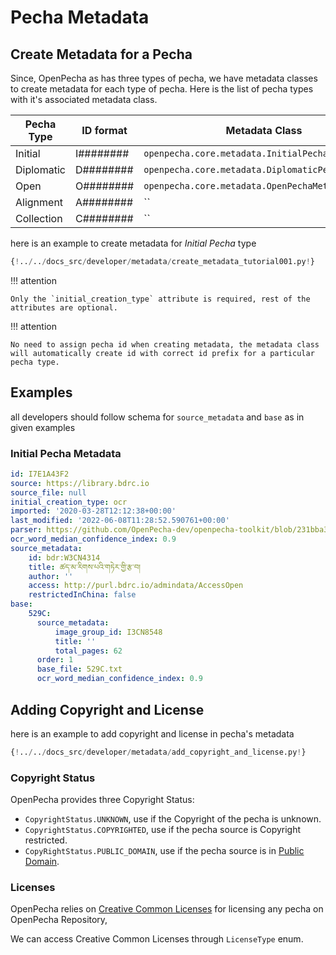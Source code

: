 # Pecha Metadata

## Create Metadata for a Pecha

Since, OpenPecha as has three types of pecha, we have metadata classes to create metadata for each type of pecha. Here is the list of pecha types with it's associated metadata class.

Pecha Type | ID format | Metadata Class
---|---|---
Initial | I######## | `openpecha.core.metadata.InitialPechaMetadata`
Diplomatic | D######## | `openpecha.core.metadata.DiplomaticPechaMetadata`
Open | O######## | `openpecha.core.metadata.OpenPechaMetadata`
Alignment | A######## | ``
Collection | C######## | ``

here is an example to create metadata for *Initial Pecha* type

```python
{!../../docs_src/developer/metadata/create_metadata_tutorial001.py!}
```

!!! attention

    Only the `initial_creation_type` attribute is required, rest of the attributes are optional.

!!! attention

    No need to assign pecha id when creating metadata, the metadata class will automatically create id with correct id prefix for a particular pecha type.

## Examples

all developers should follow schema for `source_metadata` and `base` as in given examples

### Initial Pecha Metadata

```yaml
id: I7E1A43F2
source: https://library.bdrc.io
source_file: null
initial_creation_type: ocr
imported: '2020-03-28T12:12:38+00:00'
last_modified: '2022-06-08T11:28:52.590761+00:00'
parser: https://github.com/OpenPecha-dev/openpecha-toolkit/blob/231bba39dd1ba393320de82d4d08a604aabe80fc/openpecha/formatters/google_orc.py
ocr_word_median_confidence_index: 0.9
source_metadata:
    id: bdr:W3CN4314
    title: ཚད་མ་རིགས་པའི་གཏེར་གྱི་རྩ་བ།
    author: ''
    access: http://purl.bdrc.io/admindata/AccessOpen
    restrictedInChina: false
base:
    529C:
      source_metadata:
          image_group_id: I3CN8548
          title: ''
          total_pages: 62
      order: 1
      base_file: 529C.txt
      ocr_word_median_confidence_index: 0.9
```

## Adding Copyright and License

here is an example to add copyright and license in pecha's metadata

```python
{!../../docs_src/developer/metadata/add_copyright_and_license.py!}
```

### Copyright Status

OpenPecha provides three Copyright Status:

- `CopyrightStatus.UNKNOWN`, use if the Copyright of the pecha is unknown.
- `CopyrightStatus.COPYRIGHTED`, use if the pecha source is Copyright restricted.
- `CopyRightStatus.PUBLIC_DOMAIN`, use if the pecha source is in [Public Domain](https://wiki.creativecommons.org/wiki/Public_domain).


### Licenses

OpenPecha relies on [Creative Common Licenses](https://creativecommons.org/licenses/) for licensing any pecha on OpenPecha Repository,

We can access Creative Common Licenses through `LicenseType` enum.
